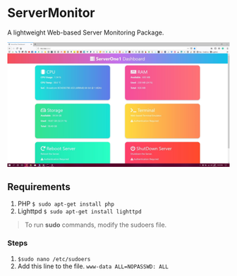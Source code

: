 # ServerMonitor
A lightweight Web-based Server Monitoring Package.

![picture alt](https://raw.githubusercontent.com/mukherjeearnab/ServerMonitor/master/SharedScreenshot.jpg "Screenshot")

## Requirements
1. PHP
`$ sudo apt-get install php`
2. Lighttpd
`$ sudo apt-get install lighttpd`

> To run **sudo** commands, modify the sudoers file.
### Steps
1. `$sudo nano /etc/sudoers`
2. Add this line to the file.
  `www-data ALL=NOPASSWD: ALL`
